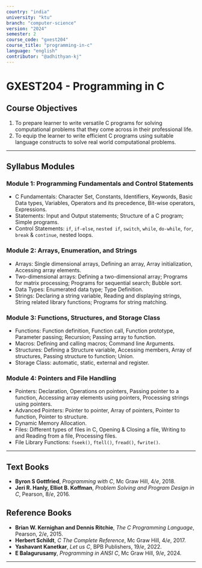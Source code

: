 ```yaml
---
country: "india"
university: "ktu"
branch: "computer-science"
version: "2024"
semester: 2
course_code: "gxest204"
course_title: "programming-in-c"
language: "english"
contributor: "@adhithyan-kj"
---
```


# GXEST204 - Programming in C

## Course Objectives
1. To prepare learner to write versatile C programs for solving computational problems that they come across in their professional life.
2. To equip the learner to write efficient C programs using suitable language constructs to solve real world computational problems.

---
## Syllabus Modules

### Module 1: Programming Fundamentals and Control Statements
- C Fundamentals: Character Set, Constants, Identifiers, Keywords, Basic Data types, Variables, Operators and its precedence, Bit-wise operators, Expressions.
- Statements: Input and Output statements; Structure of a C program; Simple programs.
- Control Statements: `if`, `if-else`, `nested if`, `switch`, `while`, `do-while`, `for`, `break` & `continue`, nested loops.

### Module 2: Arrays, Enumeration, and Strings
- Arrays: Single dimensional arrays, Defining an array, Array initialization, Accessing array elements.
- Two-dimensional arrays: Defining a two-dimensional array; Programs for matrix processing; Programs for sequential search; Bubble sort.
- Data Types: Enumerated data type; Type Definition.
- Strings: Declaring a string variable, Reading and displaying strings, String related library functions; Programs for string matching.

### Module 3: Functions, Structures, and Storage Class
- Functions: Function definition, Function call, Function prototype, Parameter passing; Recursion; Passing array to function.
- Macros: Defining and calling macros; Command line Arguments.
- Structures: Defining a Structure variable, Accessing members, Array of structures, Passing structure to function; Union.
- Storage Class: automatic, static, external and register.

### Module 4: Pointers and File Handling
- Pointers: Declaration, Operations on pointers, Passing pointer to a function, Accessing array elements using pointers, Processing strings using pointers.
- Advanced Pointers: Pointer to pointer, Array of pointers, Pointer to function, Pointer to structure.
- Dynamic Memory Allocation.
- Files: Different types of files in C, Opening & Closing a file, Writing to and Reading from a file, Processing files.
- File Library Functions: `fseek()`, `ftell()`, `fread()`, `fwrite()`.

---
## Text Books
- **Byron S Gottfried**, *Programming with C*, Mc Graw Hill, $4/e$, 2018.
- **Jeri R. Hanly, Elliot B. Koffman**, *Problem Solving and Program Design in C*, Pearson, $8/e$, 2016.

## Reference Books
- **Brian W. Kernighan and Dennis Ritchie**, *The C Programming Language*, Pearson, $2/e$, 2015.
- **Herbert Schildt**, *C The Complete Reference*, Mc Graw Hill, $4/e$, 2017.
- **Yashavant Kanetkar**, *Let us C*, BPB Publishers, $19/e$, 2022.
- **E Balagurusamy**, *Programming in ANSI C*, Mc Graw Hill, $9/e$, 2024.

---